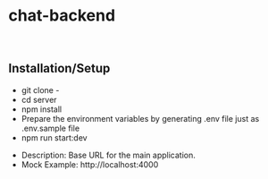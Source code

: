 # chat-backend


<br />

## Installation/Setup

- git clone - 
- cd server
- npm install
- Prepare the environment variables by generating .env file just as .env.sample file
- npm run start:dev


* Description: Base URL for the main application.
* Mock Example: http://localhost:4000

